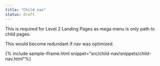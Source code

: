 ```yaml
---
title: "Child nav"
status: draft
---
```


This is required for Level 2 Landing Pages as mega menu is only path to child pages.

This would become redundant if nav was optimized.

{% include sample-iframe.html snippet="src/child-nav/snippets/child-nav.html"%}
